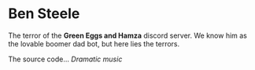 # Ben Steele

The terror of the **Green Eggs and Hamza** discord server.
We know him as the lovable boomer dad bot, but here lies the terrors.

The source code... *Dramatic music*